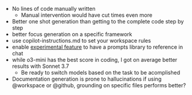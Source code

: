 
- No lines of code manually written
  - Manual intervention would have cut times even more
- Better one shot generation than getting to the complete code step by step
- better focus generation on a specific framework
- use copilot-instructions.md to set your workspace rules
- enable [experimental feature](https://code.visualstudio.com/docs/copilot/copilot-customization#_reusable-prompt-files-experimental) to have a prompts library to reference in chat
- while o3-mini has the best score in coding, I got on average better results with Sonnet 3.7
  - Be ready to switch models based on the task to be acomplished
- Documentation generation is prone to hallucinations if using @workspace or @github, grounding on specific files performs better?
